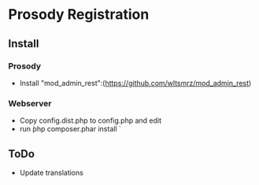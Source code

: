 # Prosody Registration

## Install

### Prosody

* Install "mod_admin_rest":(https://github.com/wltsmrz/mod_admin_rest)

### Webserver

* Copy config.dist.php to config.php and edit
* run  ̀php composer.phar install ̀


## ToDo

* Update translations
